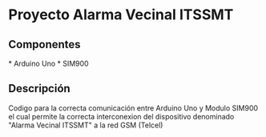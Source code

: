 # Proyecto Alarma Vecinal ITSSMT
<H2> Componentes </H2>
* Arduino Uno
* SIM900

<H2> Descripción </H2>

Codigo para la correcta comunicación entre Arduino Uno y Modulo SIM900 el cual permite la correcta interconexion del dispositivo denominado "Alarma Vecinal ITSSMT" a la red GSM (Telcel)
